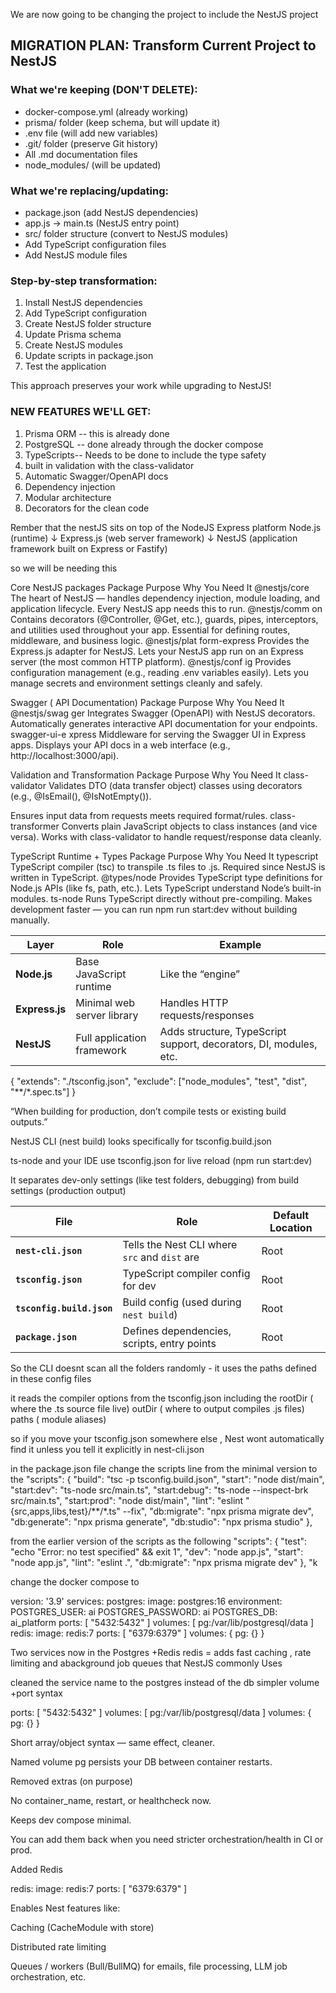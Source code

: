 We are now  going to be changing the project to include the NestJS project

## MIGRATION PLAN: Transform Current Project to NestJS

### What we're keeping (DON'T DELETE):
- docker-compose.yml (already working)
- prisma/ folder (keep schema, but will update it)
- .env file (will add new variables)
- .git/ folder (preserve Git history)
- All .md documentation files
- node_modules/ (will be updated)

### What we're replacing/updating:
-  package.json (add NestJS dependencies)
-  app.js → main.ts (NestJS entry point)
-  src/ folder structure (convert to NestJS modules)
-  Add TypeScript configuration files
-  Add NestJS module files

### Step-by-step transformation:
1. Install NestJS dependencies
2. Add TypeScript configuration
3. Create NestJS folder structure
4. Update Prisma schema
5. Create NestJS modules
6. Update scripts in package.json
7. Test the application

This approach preserves your work while upgrading to NestJS!

### NEW FEATURES WE'LL GET:
1. Prisma ORM -- this is already done 
2. PostgreSQL -- done already through the docker compose 
3. TypeScripts-- Needs to be done to include the type safety
4. built in validation with the class-validator
5. Automatic Swagger/OpenAPI docs
6. Dependency injection 
7. Modular architecture
8. Decorators for the clean code 


Rember that the nestJS sits on top of the NodeJS Express platform
Node.js (runtime)
   ↓
Express.js (web server framework)
   ↓
NestJS (application framework built on Express or Fastify)

so we will be needing this 

Core NestJS packages
Package	      Purpose	            Why You Need It
@nestjs/core      The heart of NestJS — handles dependency injection, module loading, and application lifecycle.	Every NestJS app needs this to run.
@nestjs/comm      on	Contains decorators (@Controller, @Get, etc.), guards, pipes, interceptors, and utilities used throughout your app.	Essential for defining routes, middleware, and business logic.
@nestjs/plat      form-express	Provides the Express.js adapter for NestJS.	Lets your NestJS app run on an Express server (the most common HTTP platform).
@nestjs/conf      ig	Provides configuration management (e.g., reading .env variables easily).	Lets you manage secrets and environment settings cleanly and safely.


Swagger (      API Documentation)
Package	      Purpose	Why You Need It
@nestjs/swag      ger	Integrates Swagger (OpenAPI) with NestJS decorators.	Automatically generates interactive API documentation for your endpoints.
swagger-ui-e      xpress	Middleware for serving the Swagger UI in Express apps.	Displays your API docs in a web interface (e.g., http://localhost:3000/api).

Validation and Transformation
Package	      Purpose	Why You Need It
class-validator	Validates DTO (data transfer object) classes using decorators (e.g., @IsEmail(), @IsNotEmpty()).

Ensures input data from requests meets required format/rules.
class-transformer	Converts plain JavaScript objects to class instances (and vice versa).	Works with class-validator to handle request/response data cleanly.


TypeScript Runtime + Types
Package	      Purpose	Why You Need It
typescript	      TypeScript compiler (tsc) to transpile .ts files to .js.	Required since NestJS is written in TypeScript.
@types/node	      Provides TypeScript type definitions for Node.js APIs (like fs, path, etc.).	Lets TypeScript understand Node’s built-in modules.
ts-node	      Runs TypeScript directly without pre-compiling.	Makes development faster — you can run npm run start:dev without building manually.




| Layer          | Role                       | Example                                                           |
| -------------- | -------------------------- | ----------------------------------------------------------------- |
| **Node.js**    | Base JavaScript runtime    | Like the “engine”                                                 |
| **Express.js** | Minimal web server library | Handles HTTP requests/responses                                   |
| **NestJS**     | Full application framework | Adds structure, TypeScript support, decorators, DI, modules, etc. |


{
  "extends": "./tsconfig.json",
  "exclude": ["node_modules", "test", "dist", "**/*.spec.ts"]
}

“When building for production, don’t compile tests or existing build outputs.”

NestJS CLI (nest build) looks specifically for tsconfig.build.json

ts-node and your IDE use tsconfig.json for live reload (npm run start:dev)

It separates dev-only settings (like test folders, debugging) from build settings (production output)

| File                      | Role                                          | Default Location |
| ------------------------- | --------------------------------------------- | ---------------- |
| **`nest-cli.json`**       | Tells the Nest CLI where `src` and `dist` are | Root             |
| **`tsconfig.json`**       | TypeScript compiler config for dev            | Root             |
| **`tsconfig.build.json`** | Build config (used during `nest build`)       | Root             |
| **`package.json`**        | Defines dependencies, scripts, entry points   | Root             |


So the CLI doesnt scan all the folders randomly - it uses the paths defined in these config files 


it reads the compiler options from the tsconfig.json  including  the rootDir ( where  the .ts source file live)
outDir ( where to output compiles .js files) paths ( module aliases)

so if you move your tsconfig.json somewhere else , Nest wont automatically find it unless you tell it explicitly in  nest-cli.json



 in the package.json file change the scripts line from  the minimal version to the 
 "scripts": {
  "build": "tsc -p tsconfig.build.json",
  "start": "node dist/main",
  "start:dev": "ts-node src/main.ts",
  "start:debug": "ts-node --inspect-brk src/main.ts",
  "start:prod": "node dist/main",
  "lint": "eslint \"{src,apps,libs,test}/**/*.ts\" --fix",
  "db:migrate": "npx prisma migrate dev",
  "db:generate": "npx prisma generate",
  "db:studio": "npx prisma studio"
},

 from the earlier version of the scripts as the following 
"scripts": { "test": "echo \"Error: no test specified\" && exit 1",
              "dev": "node app.js", 
              "start": "node app.js", 
              "lint": "eslint .", 
              "db:migrate": "npx prisma migrate dev" }, 
              "k


 change the docker compose to 

 version: '3.9'
services:
  postgres:
    image: postgres:16
    environment:
      POSTGRES_USER: ai
      POSTGRES_PASSWORD: ai
      POSTGRES_DB: ai_platform
    ports: [ "5432:5432" ]
    volumes: [ pg:/var/lib/postgresql/data ]
  redis:
    image: redis:7
    ports: [ "6379:6379" ]
volumes: { pg: {} }



Two  services now in the Postgres +Redis 
redis = adds fast caching , rate limiting and abackground job queues that NestJS commonly Uses

cleaned the service name to the postgres instead of the db
simpler volume +port syntax

ports: [ "5432:5432" ]
volumes: [ pg:/var/lib/postgresql/data ]
volumes: { pg: {} }


Short array/object syntax — same effect, cleaner.

Named volume pg persists your DB between container restarts.

Removed extras (on purpose)

No container_name, restart, or healthcheck now.

Keeps dev compose minimal.

You can add them back when you need stricter orchestration/health in CI or prod.

Added Redis

redis:
  image: redis:7
  ports: [ "6379:6379" ]


Enables Nest features like:

Caching (CacheModule with store)

Distributed rate limiting

Queues / workers (Bull/BullMQ) for emails, file processing, LLM job orchestration, etc.
